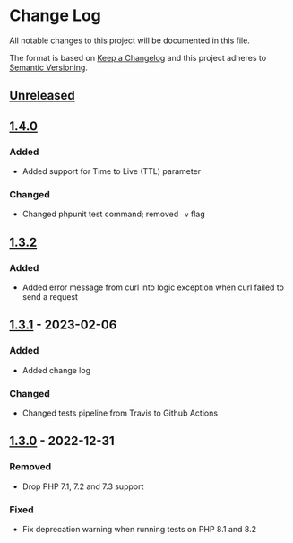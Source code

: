 # Change Log


All notable changes to this project will be documented in this file.

The format is based on [Keep a Changelog](http://keepachangelog.com/en/1.0.0/) and this project adheres to [Semantic Versioning](http://semver.org/spec/v2.0.0.html).

## [Unreleased]

## [1.4.0]

### Added

- Added support for Time to Live (TTL) parameter

### Changed

- Changed phpunit test command; removed `-v` flag 

## [1.3.2]

### Added

- Added error message from curl into logic exception when curl failed to send a request

## [1.3.1] - 2023-02-06

### Added

- Added change log

### Changed

- Changed tests pipeline from Travis to Github Actions

## [1.3.0] - 2022-12-31

### Removed

- Drop PHP 7.1, 7.2 and 7.3 support

### Fixed

- Fix deprecation warning when running tests on PHP 8.1 and 8.2

[Unreleased]: https://github.com/slunak/pushover-php/compare/v1.4.0...HEAD
[1.4.0]: https://github.com/slunak/pushover-php/compare/v1.3.2...v1.4.0
[1.3.2]: https://github.com/slunak/pushover-php/compare/v1.3.1...v1.3.2
[1.3.1]: https://github.com/slunak/pushover-php/compare/v1.3.0...v1.3.1
[1.3.0]: https://github.com/slunak/pushover-php/compare/v1.2.0...v1.3.0
